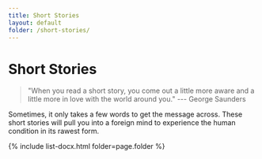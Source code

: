 ```yaml
---
title: Short Stories
layout: default
folder: /short-stories/
---
```


# Short Stories

> "When you read a short story, you come out a little more aware and a little more in love with the world around you." --- George Saunders

<p class="blurb">
  Sometimes, it only takes a few words to get the message across. These short stories will pull you into a foreign mind to experience the human condition in its rawest form.
</p>

{% include list-docx.html folder=page.folder %}
